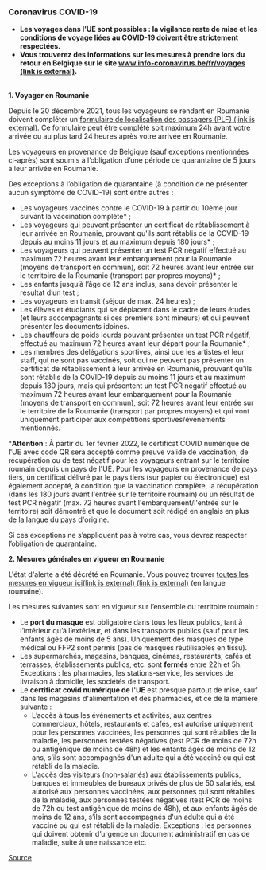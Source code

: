 ### **Coronavirus COVID-19**

*   **Les voyages dans l’UE sont possibles : la vigilance reste de mise et les conditions de voyage liées au COVID-19 doivent être strictement respectées.**
*   **Vous trouverez des informations sur les mesures à prendre lors du retour en Belgique sur le site [www.info-coronavirus.be/fr/voyages (link is external)](http://www.info-coronavirus.be/fr/voyages).**  
     

**1\. Voyager en Roumanie**

Depuis le 20 décembre 2021, tous les voyageurs se rendant en Roumanie doivent compléter un [formulaire de localisation des passagers (PLF) (link is external)](http://plf.gov.ro/login). Ce formulaire peut être complété soit maximum 24h avant votre arrivée ou au plus tard 24 heures après votre arrivée en Roumanie.

Les voyageurs en provenance de Belgique (sauf exceptions mentionnées ci-après) sont soumis à l’obligation d’une période de quarantaine de 5 jours à leur arrivée en Roumanie.

Des exceptions à l’obligation de quarantaine (à condition de ne présenter aucun symptôme de COVID-19) sont entre autres :

*   Les voyageurs vaccinés contre le COVID-19 à partir du 10ème jour suivant la vaccination complète\* ;
*   Les voyageurs qui peuvent présenter un certificat de rétablissement à leur arrivée en Roumanie, prouvant qu'ils sont rétablis de la COVID-19 depuis au moins 11 jours et au maximum depuis 180 jours\* ;
*   Les voyageurs qui peuvent présenter un test PCR négatif effectué au maximum 72 heures avant leur embarquement pour la Roumanie (moyens de transport en commun), soit 72 heures avant leur entrée sur le territoire de la Roumanie (transport par propres moyens)\* ;
*   Les enfants jusqu’à l’âge de 12 ans inclus, sans devoir présenter le résultat d’un test ;
*   Les voyageurs en transit (séjour de max. 24 heures) ;
*   Les élèves et étudiants qui se déplacent dans le cadre de leurs études (et leurs accompagnants si ces premiers sont mineurs) et qui peuvent présenter les documents idoines.
*   Les chauffeurs de poids lourds pouvant présenter un test PCR négatif, effectué au maximum 72 heures avant leur départ pour la Roumanie\* ;
*   Les membres des délégations sportives, ainsi que les artistes et leur staff, qui ne sont pas vaccinés, soit qui ne peuvent pas présenter un certificat de rétablissement à leur arrivée en Roumanie, prouvant qu'ils sont rétablis de la COVID-19 depuis au moins 11 jours et au maximum depuis 180 jours, mais qui présentent un test PCR négatif effectué au maximum 72 heures avant leur embarquement pour la Roumanie (moyens de transport en commun), soit 72 heures avant leur entrée sur le territoire de la Roumanie (transport par propres moyens) et qui vont uniquement participer aux compétitions sportives/évènements mentionnés.

\***Attention** : À partir du 1er février 2022, le certificat COVID numérique de l'UE avec code QR sera accepté comme preuve valide de vaccination, de récupération ou de test négatif pour les voyageurs entrant sur le territoire roumain depuis un pays de l'UE. Pour les voyageurs en provenance de pays tiers, un certificat délivré par le pays tiers (sur papier ou électronique) est également accepté, à condition que la vaccination complète, la récupération (dans les 180 jours avant l'entrée sur le territoire roumain) ou un résultat de test PCR négatif (max. 72 heures avant l'embarquement/l'entrée sur le territoire) soit démontré et que le document soit rédigé en anglais en plus de la langue du pays d'origine. 

Si ces exceptions ne s’appliquent pas à votre cas, vous devrez respecter l’obligation de quarantaine.

**2\. Mesures générales en vigueur en Roumanie**

L'état d'alerte a été décrété en Roumanie. Vous pouvez trouver [toutes les mesures en vigueur ici(link is external) (link is external)](https://eur01.safelinks.protection.outlook.com/?url=https%3A%2F%2Ffiipregatit.ro%2Fghid%2Fcovid19-stare-de-alerta%2F&data=04%7C01%7Cmihaela.andrei%40diplobel.fed.be%7C3cc2904abd82428284a408d9be494ce2%7C80153b30e434429bb41c0d47f9deec42%7C0%7C0%7C637750044301986315%7CUnknown%7CTWFpbGZsb3d8eyJWIjoiMC4wLjAwMDAiLCJQIjoiV2luMzIiLCJBTiI6Ik1haWwiLCJXVCI6Mn0%3D%7C3000&sdata=q4JEkstu3MB7HNXpdr7ABjKZ77wA%2BxmXhr1SmQ%2FTdPA%3D&reserved=0) (en langue roumaine).

Les mesures suivantes sont en vigueur sur l’ensemble du territoire roumain :

*   Le **port du masque** est obligatoire dans tous les lieux publics, tant à l’intérieur qu’à l’extérieur, et dans les transports publics (sauf pour les enfants âgés de moins de 5 ans). Uniquement des masques de type médical ou FFP2 sont permis (pas de masques réutilisables en tissu).
*   Les supermarchés, magasins, banques, cinémas, restaurants, cafés et terrasses, établissements publics, etc. sont **fermés** entre 22h et 5h. Exceptions : les pharmacies, les stations-service, les services de livraison à domicile, les sociétés de transport.
*   Le **certificat covid numérique de l'UE** est presque partout de mise, sauf dans les magasins d'alimentation et des pharmacies, et ce de la manière suivante :
    *   L’accès à tous les événements et activités, aux centres commerciaux, hôtels, restaurants et cafés, est autorisé uniquement pour les personnes vaccinées, les personnes qui sont rétablies de la maladie, les personnes testées négatives (test PCR de moins de 72h ou antigénique de moins de 48h) et les enfants âgés de moins de 12 ans, s’ils sont accompagnés d'un adulte qui a été vacciné ou qui est rétabli de la maladie.
    *   L'accès des visiteurs (non-salariés) aux établissements publics, banques et immeubles de bureaux privés de plus de 50 salariés, est autorisé aux personnes vaccinées, aux personnes qui sont rétablies de la maladie, aux personnes testées négatives (test PCR de moins de 72h ou test antigénique de moins de 48h), et aux enfants âgés de moins de 12 ans, s’ils sont accompagnés d'un adulte qui a été vacciné ou qui est rétabli de la maladie. Exceptions : les personnes qui doivent obtenir d’urgence un document administratif en cas de maladie, suite à une naissance etc.

[Source](https://diplomatie.belgium.be/fr/Services/voyager_a_letranger/conseils_par_destination/roumanie)